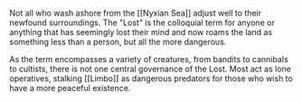 Not all who wash ashore from the [[Nyxian Sea]] adjust well to their newfound surroundings. The "Lost" is the colloquial term for anyone or anything that has seemingly lost their mind and now roams the land as something less than a person, but all the more dangerous.

As the term encompasses a variety of creatures, from bandits to cannibals to cultists, there is not one central governance of the Lost. Most act as lone operatives, stalking [[Limbo]] as dangerous predators for those who wish to have a more peaceful existence. 